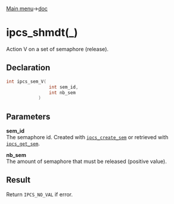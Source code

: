 [Main menu](../../Readme.md)->[doc](../IPCS-doc.md)

# ipcs_shmdt(\_)

Action V on a set of semaphore (release).

## **Declaration**

```C
int ipcs_sem_V(
                int sem_id,
                int nb_sem
            )
```

## **Parameters**
**sem\_id**  
The semaphore id. Created with [`ipcs_create_sem`](ipcs_create_sem.md) or retrieved with [`ipcs_get_sem`](ipcs_get_sem.md).

**nb\_sem**  
The amount of semaphore that must be released (positive value).

## **Result**
Return `IPCS_NO_VAL` if error.
